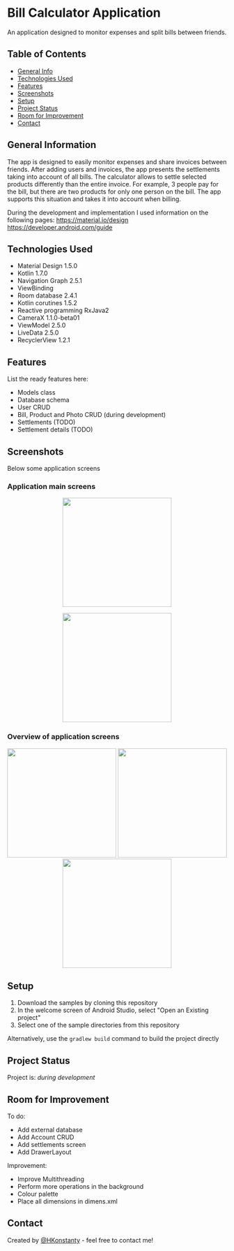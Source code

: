 # Bill Calculator Application
An application designed to monitor expenses and split bills between friends.

## Table of Contents
* [General Info](#general-information)
* [Technologies Used](#technologies-used)
* [Features](#features)
* [Screenshots](#screenshots)
* [Setup](#setup)
* [Project Status](#project-status)
* [Room for Improvement](#room-for-improvement)
* [Contact](#contact)


## General Information
The app is designed to easily monitor expenses and share invoices between friends. After adding 
users and invoices, the app presents the settlements taking into account of all bills. The calculator 
allows to settle selected products differently than the entire invoice. For example, 3 people pay for 
the bill, but there are two products for only one person on the bill. The app supports this situation
and takes it into account when billing.

During the development and implementation I used information on the following pages:
https://material.io/design
https://developer.android.com/guide

## Technologies Used
- Material Design 1.5.0
- Kotlin 1.7.0
- Navigation Graph 2.5.1
- ViewBinding
- Room database 2.4.1
- Kotlin corutines 1.5.2
- Reactive programming RxJava2
- CameraX 1.1.0-beta01
- ViewModel 2.5.0
- LiveData 2.5.0
- RecyclerView 1.2.1



## Features
List the ready features here:
* Models class
* Database schema
* User CRUD
* Bill, Product and Photo CRUD (during development)
* Settlements (TODO)
* Settlement details (TODO)
 

## Screenshots
Below some application screens
### Application main screens

<p align="center">
	<img src="./screenshot/user_list.png" width="250" >
</p>
<p align="center">
	<img src="./screenshot/bill_list.png" width="250" >
</p>


### Overview of application screens

<p align="center">
	<img src="./screenshot/edit_user_screen.png" width="250" >
	<img src="./screenshot/add_bill_info.png" width="250" >
	<img src="./screenshot/product_list.png" width="250" >
</p>

## Setup
1. Download the samples by cloning this repository
2. In the welcome screen of Android Studio, select "Open an Existing project"
3. Select one of the sample directories from this repository

Alternatively, use the `gradlew build` command to build the project directly
 

## Project Status
Project is: _during development_


## Room for Improvement
To do:
* Add external database
* Add Account CRUD
* Add settlements screen
* Add DrawerLayout

Improvement:
* Improve Multithreading
* Perform more operations in the background
* Colour palette
* Place all dimensions in dimens.xml

## Contact
Created by [@HKonstanty](https://github.com/HKonstanty/HKonstanty) - feel free to contact me!
